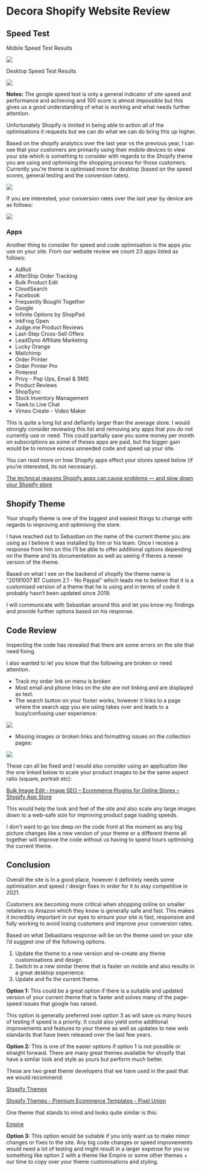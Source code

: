 
# Decora Shopify Website Review

## Speed Test
Mobile Speed Test Results

![](https://res.craft.do/user/full/f6a9e1c6-4f77-f92c-8adb-df6d1abfdc4b/doc/9787D645-ADF3-4674-A2D9-CCC0BEAFC4C8/CAF7DCBF-DF7C-478C-A50C-CB51EB9FF7E1_2)

Desktop Speed Test Results

![](https://res.craft.do/user/full/f6a9e1c6-4f77-f92c-8adb-df6d1abfdc4b/doc/9787D645-ADF3-4674-A2D9-CCC0BEAFC4C8/FECE4E4E-70B4-4786-AD12-01A66F069FF8_2)

**Notes:** The google speed test is only a general indicator of site speed and performance and achieving and 100 score is almost impossible but this gives us a good understanding of what is working and what needs further attention.

Unfortunately Shopify is limited in being able to action all of the optimisations it requests but we can do what we can do bring this up higher.

Based on the shopify analytics over the last year vs the previous year, I can see that your customers are primarily using their mobile devices to view your site which is something to consider with regards to the Shopify theme you are using and optimising the shopping process for those customers. Currently you’re theme is optimised more for desktop (based on the speed scores, general testing and the conversion rates).

![](https://res.craft.do/user/full/f6a9e1c6-4f77-f92c-8adb-df6d1abfdc4b/doc/9787D645-ADF3-4674-A2D9-CCC0BEAFC4C8/1324B9F7-30BA-44D9-A009-0F53140667C1_2)

If you are interested, your conversion rates over the last year by device are as follows:

![](https://res.craft.do/user/full/f6a9e1c6-4f77-f92c-8adb-df6d1abfdc4b/doc/9787D645-ADF3-4674-A2D9-CCC0BEAFC4C8/FB25CD57-C8DE-4D4F-B647-7B45867E1D61_2)


### Apps
Another thing to consider for speed and code optimisation is the apps you use on your site. From our website review we count 23 apps listed as follows:
-   AdRoll
-   AfterShip Order Tracking
-   Bulk Product Edit
-   CloudSearch
-   Facebook
-   Frequently Bought Together
-   Google
-   Infinite Options by ShopPad
-   InkFrog Open
-   Judge.me Product Reviews
-   Last-Step Cross-Sell Offers
-   LeadDyno Affiliate Marketing
-   Lucky Orange
-   Mailchimp
-   Order Printer
-   Order Printer Pro
-   Pinterest
-   Privy - Pop Ups, Email & SMS
-   Product Reviews
-   ShopSync
-   Stock Inventory Management
-   Tawk.to Live Chat
-   Vimeo Create - Video Maker

This is quite a long list and defiantly larger than the average store. I would strongly consider reviewing this list and removing any apps that you do not currently use or need. This could partially save you some money per month on subscriptions as some of theses apps are paid, but the bigger gain would be to remove excess unneeded code and speed up your site.

You can read more on how Shopify apps effect your stores speed below (if you’re interested, its not necessary).

[The technical reasons Shopify apps can cause problems — and slow down your Shopify store](https://outofthesandbox.com/blogs/shopify-theme-blog/apps-speed)


## Shopify Theme
Your shopify theme is one of the biggest and easiest things to change with regards to improving and optimising the store.

I have reached out to Sebastian on the name of the current theme you are using as I believe it was installed by him or his team. Once I receive a response from him on this I’ll be able to offer additional options depending on the theme and its documentation as well as seeing if theres a newer version of the theme.

Based on what I see on the backend of shopify the theme name is “20191007 BT Custom 2.1 - No Paypal” which leads me to believe that it is a customised version of a theme that he is using and in terms of code it probably hasn’t been updated since 2019.

I will communicate with Sebastian around this and let you know my findings and provide further options based on his response.


## Code Review
Inspecting the code has revealed that there are some errors on the site that need fixing.

I also wanted to let you know that the following are broken or need attention.

-   Track my order link on menu is broken
-   Most email and phone links on the site are not linking and are displayed as text.
-   The search button on your footer works, however it links to a page where the search app you are using takes over and leads to a busy/confusing user experience:

![](https://res.craft.do/user/full/f6a9e1c6-4f77-f92c-8adb-df6d1abfdc4b/doc/9787D645-ADF3-4674-A2D9-CCC0BEAFC4C8/9FBDBFE5-6BAC-4E33-8039-84319C9556C3_2)

-   Missing images or broken links and formatting issues on the collection pages:

![](https://res.craft.do/user/full/f6a9e1c6-4f77-f92c-8adb-df6d1abfdc4b/doc/9787D645-ADF3-4674-A2D9-CCC0BEAFC4C8/EC9FFC89-D140-4715-B724-3A14675B1F9C_2)

These can all be fixed and I would also consider using an application like the one linked below to scale your product images to be the same aspect ratio (square, portrait etc):

[Bulk Image Edit ‑ Image SEO – Ecommerce Plugins for Online Stores – Shopify App Store](https://apps.shopify.com/bulk-image-edit)

This would help the look and feel of the site and also scale any large images down to a web-safe size for improving product page loading speeds.

I don't want to go too deep on the code front at the moment as any big picture changes like a new version of your theme or a different theme all together will improve the code without us having to spend hours optimising the current theme.


## Conclusion
Overall the site is In a good place, however it definitely needs some optimisation and speed / design fixes in order for it to stay competitive in 2021.

Customers are becoming more critical when shopping online on smaller retailers vs Amazon which they know is generally safe and fast. This makes it incredibly important in our eyes to ensure your site is fast, responsive and fully working to avoid losing customers and improve your conversion rates.

Based on what Sebastians response will be on the theme used on your site I’d suggest one of the following options.

1.  Update the theme to a new version and re-create any theme customisations and design.
2.  Switch to a new similar theme that is faster on mobile and also results in a great desktop experience.
3.  Update and fix the current theme.

**Option 1:** This could be a great option if there is a suitable and updated version of your current theme that is faster and solves many of the page-speed issues that google has raised.

This option is generally preferred over option 3 as will save us many hours of testing if speed is a priority. It could also yield some additional improvements and features to your theme as well as updates to new web standards that have been released over the last few years.

**Option 2:** This is one of the easier options if option 1 is not possible or straight forward. There are many great themes available for shopify that have a similar look and style as yours but perform much better.

These are two great theme developers that we have used in the past that we would recommend:

[Shopify Themes](https://outofthesandbox.com/collections/themes)

[Shopify Themes - Premium Ecommerce Templates - Pixel Union](https://pixelunion.net/collections/shopify-themes)

One theme that stands to mind and looks quite similar is this:

[Empire](https://pixelunion.net/products/empire)

**Option 3:** This option would be suitable if you only want us to make minor changes or fixes to the site. Any big code changes or speed improvements would need a lot of testing and might result in a larger expense for you vs something like option 2 with a theme like Empire or some other themes + our time to copy over your theme customisations and styling.